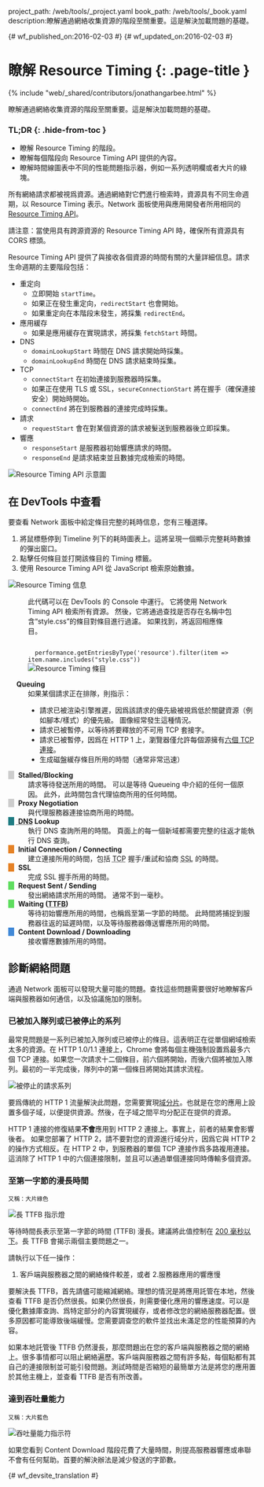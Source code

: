 project_path: /web/tools/_project.yaml
book_path: /web/tools/_book.yaml
description:瞭解通過網絡收集資源的階段至關重要。這是解決加載問題的基礎。

{# wf_published_on:2016-02-03 #}
{# wf_updated_on:2016-02-03 #}

# 瞭解 Resource Timing {: .page-title }

{% include "web/_shared/contributors/jonathangarbee.html" %}

瞭解通過網絡收集資源的階段至關重要。這是解決加載問題的基礎。


### TL;DR {: .hide-from-toc }
- 瞭解 Resource Timing 的階段。
- 瞭解每個階段向 Resource Timing API 提供的內容。
- 瞭解時間線圖表中不同的性能問題指示器，例如一系列透明欄或者大片的綠塊。


所有網絡請求都被視爲資源。通過網絡對它們進行檢索時，資源具有不同生命週期，以 Resource Timing 表示。Network 面板使用與應用開發者所用相同的 [Resource Timing API](http://www.w3.org/TR/resource-timing)。



請注意：當使用具有跨源資源的 Resource Timing API 時，確保所有資源具有 CORS 標頭。


Resource Timing API 提供了與接收各個資源的時間有關的大量詳細信息。請求生命週期的主要階段包括：


* 重定向
  * 立即開始 `startTime`。
  * 如果正在發生重定向，`redirectStart` 也會開始。
  * 如果重定向在本階段末發生，將採集 `redirectEnd`。
* 應用緩存
  * 如果是應用緩存在實現請求，將採集 `fetchStart` 時間。
* DNS
  * `domainLookupStart` 時間在 DNS 請求開始時採集。
  * `domainLookupEnd` 時間在 DNS 請求結束時採集。
* TCP
  * `connectStart` 在初始連接到服務器時採集。
  * 如果正在使用 TLS 或 SSL，`secureConnectionStart` 將在握手（確保連接安全）開始時開始。
  * `connectEnd` 將在到服務器的連接完成時採集。
* 請求
  * `requestStart` 會在對某個資源的請求被髮送到服務器後立即採集。
* 響應
  * `responseStart` 是服務器初始響應請求的時間。
  * `responseEnd` 是請求結束並且數據完成檢索的時間。

![Resource Timing API 示意圖](imgs/resource-timing-api.png)

## 在 DevTools 中查看

要查看 Network 面板中給定條目完整的耗時信息，您有三種選擇。

1. 將鼠標懸停到 Timeline 列下的耗時圖表上。這將呈現一個顯示完整耗時數據的彈出窗口。
2. 點擊任何條目並打開該條目的 Timing 標籤。
3. 使用 Resource Timing API 從 JavaScript 檢索原始數據。

![Resource Timing 信息](imgs/resource-timing-data.png)

<figure>
<figcaption>
<p>
  此代碼可以在 DevTools 的 Console 中運行。
  它將使用 Network Timing API 檢索所有資源。
  然後，它將通過查找是否存在名稱中包含“style.css”的條目對條目進行過濾。
  如果找到，將返回相應條目。
</p>
<code>
  performance.getEntriesByType('resource').filter(item => item.name.includes("style.css"))</code>

</figcaption>
<img src="imgs/resource-timing-entry.png" alt="Resource Timing 條目">
</figure>

<style>
dt:before {
  content: "\00a0\00a0\00a0";
}
dt strong {
  margin-left: 5px;
}
dt.stalled:before, dt.proxy-negotiation:before {
  background-color: #cdcdcd;
}
dt.dns-lookup:before {
  background-color: #1f7c83;
}
dt.initial-connection:before, dt.ssl:before {
  background-color: #e58226;
}
dt.request-sent:before, dt.ttfb:before {
  background-color: #5fdd5f;
}
dt.content-download:before {
  background-color: #4189d7;
}
</style>

<dl>

  <dt class="queued"><strong>Queuing</strong></dt>
  <dd>
    如果某個請求正在排隊，則指示：
      <ul>
        <li>
        請求已被渲染引擎推遲，因爲該請求的優先級被視爲低於關鍵資源（例如腳本/樣式）的優先級。
        圖像經常發生這種情況。        </li>
        <li>
        請求已被暫停，以等待將要釋放的不可用 TCP 套接字。        </li>
        <li>
        請求已被暫停，因爲在 HTTP 1 上，瀏覽器僅允許每個源擁有<a href="https://crbug.com/12066">六個 TCP 連接</a>。        </li>
        <li>
        生成磁盤緩存條目所用的時間（通常非常迅速）        </li>
      </ul>
  </dd>

  <dt class="stalled"><strong> Stalled/Blocking</strong></dt>
  <dd>
    請求等待發送所用的時間。
    可以是等待 Queueing 中介紹的任何一個原因。
    此外，此時間包含代理協商所用的任何時間。</dd>


  <dt class="proxy-negotiation"><strong> Proxy Negotiation</strong></dt>
  <dd>與代理服務器連接協商所用的時間。</dd>

  <dt class="dns-lookup"><strong><abbr title="Domain Name System"> DNS</abbr> Lookup</strong></dt>
  <dd>
    執行 DNS 查詢所用的時間。
    頁面上的每一個新域都需要完整的往返才能執行 DNS 查詢。</dd>


  <dt class="initial-connection"><strong> Initial Connection / Connecting</strong></dt>
  <dd>建立連接所用的時間，包括 <abbr title="Transmission Control Protocol">TCP</abbr> 握手/重試和協商 <abbr title="Secure Sockets Layer">SSL</abbr> 的時間。</dd>

  <dt class="ssl"><strong> SSL</strong></dt>
  <dd>完成 SSL 握手所用的時間。</dd>

  <dt class="request-sent"><strong> Request Sent / Sending</strong></dt>
  <dd>
    發出網絡請求所用的時間。
    通常不到一毫秒。</dd>


  <dt class="ttfb"><strong> Waiting (<abbr title="Time To First Byte">TTFB</abbr>)</strong></dt>
  <dd>
    等待初始響應所用的時間，也稱爲至第一字節的時間。
    此時間將捕捉到服務器往返的延遲時間，以及等待服務器傳送響應所用的時間。</dd>


  <dt class="content-download"><strong> Content Download / Downloading</strong></dt>
  <dd>接收響應數據所用的時間。</dd>
</dl>


## 診斷網絡問題

通過 Network 面板可以發現大量可能的問題。查找這些問題需要很好地瞭解客戶端與服務器如何通信，以及協議施加的限制。


### 已被加入隊列或已被停止的系列

最常見問題是一系列已被加入隊列或已被停止的條目。這表明正在從單個網域檢索太多的資源。在 HTTP 1.0/1.1 連接上，Chrome 會將每個主機強制設置爲最多六個 TCP 連接。如果您一次請求十二個條目，前六個將開始，而後六個將被加入隊列。最初的一半完成後，隊列中的第一個條目將開始其請求流程。





![被停止的請求系列](imgs/stalled-request-series.png)

要爲傳統的 HTTP 1 流量解決此問題，您需要實現[域分片](https://www.maxcdn.com/one/visual-glossary/domain-sharding-2/)。也就是在您的應用上設置多個子域，以便提供資源。然後，在子域之間平均分配正在提供的資源。



HTTP 1 連接的修復結果**不會**應用到 HTTP 2 連接上。事實上，前者的結果會影響後者。
如果您部署了 HTTP 2，請不要對您的資源進行域分片，因爲它與 HTTP 2 的操作方式相反。在 HTTP 2 中，到服務器的單個 TCP 連接作爲多路複用連接。這消除了 HTTP 1 中的六個連接限制，並且可以通過單個連接同時傳輸多個資源。



### 至第一字節的漫長時間

<small>又稱：大片綠色</small>

![長 TTFB 指示燈](imgs/indicator-of-high-ttfb.png)

等待時間長表示至第一字節的時間 (TTFB) 漫長。建議將此值控制在 [200 毫秒以下](/speed/docs/insights/Server)。長 TTFB 會揭示兩個主要問題之一。

請執行以下任一操作：

1. 客戶端與服務器之間的網絡條件較差，或者
2.服務器應用的響應慢

要解決長 TTFB，首先請儘可能縮減網絡。理想的情況是將應用託管在本地，然後查看 TTFB 是否仍然很長。如果仍然很長，則需要優化應用的響應速度。可以是優化數據庫查詢、爲特定部分的內容實現緩存，或者修改您的網絡服務器配置。很多原因都可能導致後端緩慢。您需要調查您的軟件並找出未滿足您的性能預算的內容。






如果本地託管後 TTFB 仍然漫長，那麼問題出在您的客戶端與服務器之間的網絡上。很多事情都可以阻止網絡遍歷。客戶端與服務器之間有許多點，每個點都有其自己的連接限制並可能引發問題。測試時間是否縮短的最簡單方法是將您的應用置於其他主機上，並查看 TTFB 是否有所改善。




### 達到吞吐量能力

<small>又稱：大片藍色</small>

![吞吐量能力指示符](imgs/indicator-of-large-content.png)

如果您看到 Content Download 階段花費了大量時間，則提高服務器響應或串聯不會有任何幫助。首要的解決辦法是減少發送的字節數。



{# wf_devsite_translation #}
